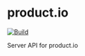 # product.io

[![Build](https://github.com/PtitTux/product.io/actions/workflows/build.yml/badge.svg)](https://github.com/PtitTux/product.io/actions/workflows/build.yml)

Server API for product.io